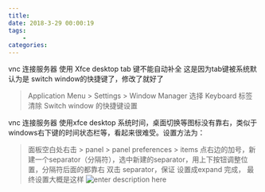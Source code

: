 ```yaml
---
title:  
date: 2018-3-29 00:00:19
tags:
    -   
categories:  
---
```


vnc 连接服务器 使用 Xfce desktop tab 键不能自动补全
这是因为tab键被系统默认为是 switch window的快捷键了，修改了就好了

> Application Menu > Settings > Window Manager 
> 选择 Keyboard 标签 清除 Switch
> window  的快捷键设置

vnc 连接服务器 使用xfce desktop  系统时间，桌面切换等图标没有靠右，类似于windows右下键的时间状态栏等，看起来很难受。设置方法为：
> 面板空白处右击 > panel > panel preferences > items
> 点右边的加号，新建一个separator（分隔符），选中新建的separator，用上下按钮调整位置，分隔符后面的都靠右
> 双击 separator，保证 设置成expand
> 完成， 最终设置大概是这样
> ![enter description here](https://img-1253424161.cos.ap-shanghai.myqcloud.com/xsj/2018/4/1523849612319.jpg)
